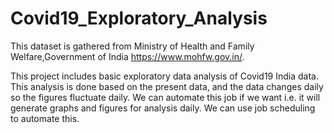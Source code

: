 # Covid19_Exploratory_Analysis

This dataset is gathered from Ministry of Health and Family Welfare,Government of India https://www.mohfw.gov.in/.

This project includes basic exploratory data analysis of Covid19 India data. This analysis is done based on the present data, and the data changes daily so the figures fluctuate daily. We can automate this job if we want i.e. it will generate graphs and figures for analysis daily. We can use job scheduling to automate this.
